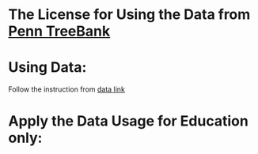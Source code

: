 # The License for Using the Data from [Penn TreeBank](https://catalog.ldc.upenn.edu/LDC99T42)

Using Data:
========

Follow the instruction from [data link](https://catalog.ldc.upenn.edu/LDC99T42)

Apply the Data Usage for Education only:
========

